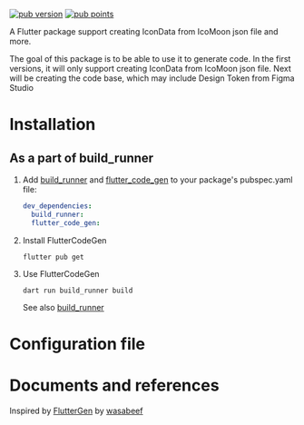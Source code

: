 <!--
This README describes the package. If you publish this package to pub.dev,
this README's contents appear on the landing page for your package.

For information about how to write a good package README, see the guide for
[writing package pages](https://dart.dev/guides/libraries/writing-package-pages).

For general information about developing packages, see the Dart guide for
[creating packages](https://dart.dev/guides/libraries/create-library-packages)
and the Flutter guide for
[developing packages and plugins](https://flutter.dev/developing-packages).
-->

[![pub version][flutter_code_gen_pub_version]][flutter_code_gen_pub] [![pub points][flutter_code_gen_badge_pub_points]][flutter_code_gen_pub_points]

A Flutter package support creating IconData from IcoMoon json file and more.

The goal of this package is to be able to use it to generate code.
In the first versions, it will only support creating IconData from IcoMoon json file.
Next will be creating the code base, which may include Design Token from Figma Studio

# Installation

## As a part of build_runner

1. Add [build_runner](https://pub.dev/packages/build_runner)
   and [flutter_code_gen](https://pub.dev/packages/flutter_code_gen) to your package's pubspec.yaml
   file:

    ```yaml
    dev_dependencies:
      build_runner:
      flutter_code_gen:
    ```

2. Install FlutterCodeGen

    ```shell
    flutter pub get
    ```

3. Use FlutterCodeGen

    ```shell
    dart run build_runner build
    ```

   See also [build_runner](https://pub.dev/packages/build_runner)

# Configuration file

# Documents and references

Inspired by [FlutterGen](https://pub.dev/packages/flutter_gen)
by [wasabeef](https://pub.dev/publishers/wasabeef.jp/packages)

[flutter_code_gen_pub_version]: https://img.shields.io/pub/v/flutter_code_gen?include_prereleases&style=flat&logo=dart
[flutter_code_gen_pub]: https://pub.dev/packages/flutter_code_gen

[flutter_code_gen_pub_points]: https://pub.dev/packages/flutter_code_gen/score
[flutter_code_gen_badge_pub_points]: https://img.shields.io/pub/points/flutter_code_gen?color=2E8B57&label=pub%20points